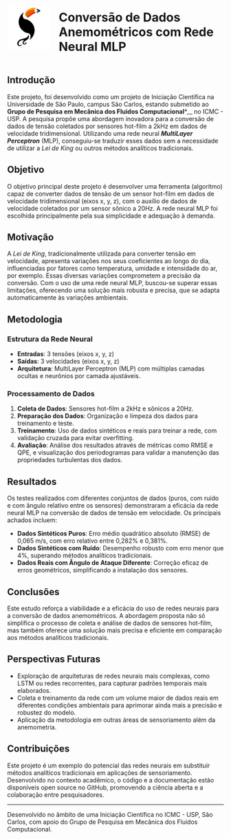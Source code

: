 <div style="display: flex; align-items: center;">
  <img src="logo_grupo.png" alt="Grupo de Pesquisa em Mecânica dos Fluidos Computacional - ICMC - USP" width="100" height="100" style="margin-right: 20px;">
  <h1>Conversão de Dados Anemométricos com Rede Neural MLP</h1>
</div>

## Introdução

Este projeto, foi desenvolvido como um projeto de Iniciação Científica na Universidade de São Paulo, campus São Carlos, estando submetido ao __Grupo de Pesquisa em Mecânica dos Fluidos Computacional__*__ no ICMC - USP. A pesquisa propõe uma abordagem inovadora para a conversão de dados de tensão coletados por sensores hot-film a 2kHz em dados de velocidade tridimensional. Utilizando uma rede neural ___MultiLayer Perceptron___ (MLP), conseguiu-se traduzir esses dados sem a necessidade de utilizar a _Lei de King_ ou outros métodos analíticos tradicionais.

## Objetivo

O objetivo principal deste projeto é desenvolver uma ferramenta (algoritmo) capaz de converter dados de tensão de um sensor hot-film em dados de velocidade tridimensional (eixos x, y, z), com o auxílio de dados de velocidade coletados por um sensor sônico a 20Hz. A rede neural MLP foi escolhida principalmente pela sua simplicidade e adequação à demanda.

## Motivação

A _Lei de King_, tradicionalmente utilizada para converter tensão em velocidade, apresenta variações nos seus coeficientes ao longo do dia, influenciadas por fatores como temperatura, umidade e intensidade do ar, por exemplo. Essas diversas variações comprometem a precisão da conversão. Com o uso de uma rede neural MLP, buscou-se superar essas limitações, oferecendo uma solução mais robusta e precisa, que se adapta automaticamente às variações ambientais.

## Metodologia

### Estrutura da Rede Neural

- **Entradas**: 3 tensões (eixos x, y, z)
- **Saídas**: 3 velocidades (eixos x, y, z)
- **Arquitetura**: MultiLayer Perceptron (MLP) com múltiplas camadas ocultas e neurônios por camada ajustáveis.

### Processamento de Dados

1. **Coleta de Dados**: Sensores hot-film a 2kHz e sônicos a 20Hz.
2. **Preparação dos Dados**: Organização e limpeza dos dados para treinamento e teste.
3. **Treinamento**: Uso de dados sintéticos e reais para treinar a rede, com validação cruzada para evitar overfitting.
4. **Avaliação**: Análise dos resultados através de métricas como RMSE e QPE, e visualização dos periodogramas para validar a manutenção das propriedades turbulentas dos dados.

## Resultados

Os testes realizados com diferentes conjuntos de dados (puros, com ruído e com ângulo relativo entre os sensores) demonstraram a eficácia da rede neural MLP na conversão de dados de tensão em velocidade. Os principais achados incluem:

- **Dados Sintéticos Puros**: Erro médio quadrático absoluto (RMSE) de 0,065 m/s, com erro relativo entre 0,282% e 0,381%.
- **Dados Sintéticos com Ruído**: Desempenho robusto com erro menor que 4%, superando métodos analíticos tradicionais.
- **Dados Reais com Ângulo de Ataque Diferente**: Correção eficaz de erros geométricos, simplificando a instalação dos sensores.

## Conclusões

Este estudo reforça a viabilidade e a eficácia do uso de redes neurais para a conversão de dados anemométricos. A abordagem proposta não só simplifica o processo de coleta e análise de dados de sensores hot-film, mas também oferece uma solução mais precisa e eficiente em comparação aos métodos analíticos tradicionais.

## Perspectivas Futuras

- Exploração de arquiteturas de redes neurais mais complexas, como LSTM ou redes recorrentes, para capturar padrões temporais mais elaborados.
- Coleta e treinamento da rede com um volume maior de dados reais em diferentes condições ambientais para aprimorar ainda mais a precisão e robustez do modelo.
- Aplicação da metodologia em outras áreas de sensoriamento além da anemometria.

## Contribuições

Este projeto é um exemplo do potencial das redes neurais em substituir métodos analíticos tradicionais em aplicações de sensoriamento. Desenvolvido no contexto acadêmico, o código e a documentação estão disponíveis open source no GitHub, promovendo a ciência aberta e a colaboração entre pesquisadores.

---

Desenvolvido no âmbito de uma Iniciação Científica no ICMC - USP, São Carlos, com apoio do Grupo de Pesquisa em Mecânica dos Fluidos Computacional.
